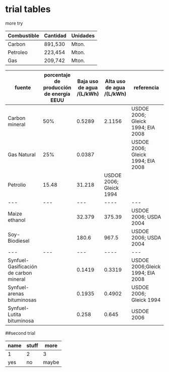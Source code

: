 # trial tables

more try


|  Combustible |  Cantidad |  Unidades |
|---|---|---|
| Carbon  | 891,530  |  Mton. |
| Petroleo  | 223,454  |  Mton. |
| Gas  |  209,742 | Mton.  |



| fuente | porcentaje de producción de energía EEUU |Baja uso de agua /(L/kWh) | Alta uso de agua /(L/kWh) | referencia |
|---|---|---|----|---|
| Carbon mineral | 50%  | 0.5289 | 2.1156 | USDOE 2006; Gleick 1994; EIA 2008 | 
| Gas Natural | 25% | 0.0387 | | USDOE 2006; Gleick 1994; EIA 2008 |
| Petrolio  | 15.48 | 31.218 | USDOE 2006; Gleick 1994 |
|---|---|---|----|---|
| Maize ethanol |  | 32.379 | 375.39 | USDOE 2006; USDA 2004|
| Soy-Biodiesel |  |  180.6 | 967.5 | USDOE 2006; USDA 2004|
|---|---|---|----|---|
| Synfuel- Gasificación de carbon mineral | | 0.1419 | 0.3319 | USDOE 2006;Gleick 1994; EIA 2008 |
| Synfuel-arenas bituminosas | | 0.1935 |  0.4902 | USDOE 2006; Gleick 1994| 
| Synfuel- Lutita bituminosa | | 0.258 | 0.645 | USDOE 2006 |


##second trial 

| name |  stuff | more |
|---|---|---|
| 1 | 2 | 3 |
| yes | no | maybe |


